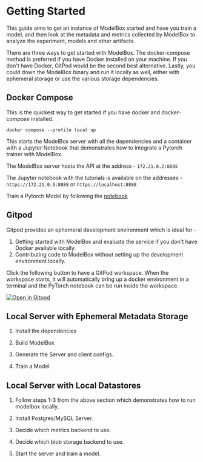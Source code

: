 # Getting Started

This guide aims to get an instance of ModelBox started and have you train a model, and then look at the metadata and metrics collected by ModelBox to analyze the experiment, models and other artifacts.

There are three ways to get started with ModelBox. The docker-compose method is preferred if you have Docker installed on your machine. If you don't have Docker, GitPod would be the second best alternative. 
Lastly, you could down the ModelBox binary and run it locally as well, either with ephemeral storage or use the various storage dependencies.

## Docker Compose

This is the quickest way to get started if you have docker and docker-compose installed. 

```
docker compose --profile local up
```

This starts the ModelBox server with all the dependencies and a container with a Jupyter Notebook that demonstrates how to integrate a Pytorch trainer with ModelBox.

The ModelBox server hosts the API at the address - `172.21.0.2:8085`

The Jupyter notebook with the tutorials is available on the addresses - `https://172.21.0.5:8888` or `https://localhost:8888`

Train a Pytorch Model by following the [notebook](https://github.com/tensorland/modelbox/blob/main/tutorials/Pytorch_Lightning_Integration_Tutorial.ipynb)


## Gitpod

Gitpod provides an ephemeral development environment which is ideal for -
1. Getting started with ModelBox and evaluate the service if you don't have Docker available locally.
2. Contributing code to ModelBox without setting up the development environment locally.

Click the following button to have a GitPod workspace. When the workspace starts, it will automatically bring up a docker environment in a terminal and the PyTorch notebook can be run inside the workspace.

[![Open in Gitpod](https://gitpod.io/button/open-in-gitpod.svg)](https://gitpod.io/#https://github.com/tensorland/modelbox)

## Local Server with Ephemeral Metadata Storage

1. Install the dependencies

2. Build ModelBox

3. Generate the Server and client configs.

4. Train a Model

## Local Server with Local Datastores

1. Follow steps 1-3 from the above section which demonstrates how to run modelbox locally.

2. Install Postgres/MySQL Server.

3. Decide which metrics backend to use.

4. Decide which blob storage backend to use.

5. Start the server and train a model.